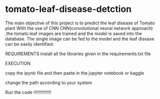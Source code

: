 # tomato-leaf-disease-detction

The main objective of this project is to predict the leaf
disease of Tomato plant  With the use of CNN CNN(convolutional neural network approach) ,the tomato
leaf images are trained and the model is saved into the
database. The single image can be fed to the model and the
leaf disease can be easily identified.

REQUIREMENTS
install all the libraries given in the requirements.txt file

EXECUTION

copy the ipynb file and then paste in the jupyter notebook or kaggle

change the path according to your system

Run the code !!!!!!!!!!!!!!
